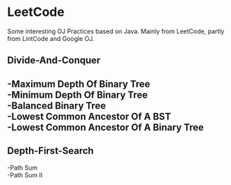 # LeetCode
Some interesting OJ Practices based on Java. Mainly from LeetCode, partly from LintCode and Google OJ.

## Divide-And-Conquer
 -Maximum Depth Of Binary Tree  
 -Minimum Depth Of Binary Tree  
 -Balanced Binary Tree  
 -Lowest Common Ancestor Of A BST   
 -Lowest Common Ancestor Of A Binary Tree   
 -


## Depth-First-Search
 -Path Sum  
 -Path Sum II  
 
